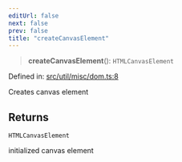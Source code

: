 ```yaml
---
editUrl: false
next: false
prev: false
title: "createCanvasElement"
---
```


> **createCanvasElement**(): `HTMLCanvasElement`

Defined in: [src/util/misc/dom.ts:8](https://github.com/fabricjs/fabric.js/blob/9a792f4b7b8031f02ec7ea4ce8c99f810e45cfec/src/util/misc/dom.ts#L8)

Creates canvas element

## Returns

`HTMLCanvasElement`

initialized canvas element
